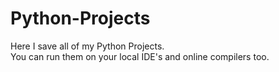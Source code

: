 # Python-Projects
Here I save all of my Python Projects.
<br>
You can run them on your local IDE's and online compilers too.
